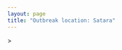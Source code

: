 ```yaml
---
layout: page
title: "Outbreak location: Satara"
---
```

<div id="mapid">
<script src="https://buda-magenta.github.io/hazard_map/load_map.js"></script>
><script>
var marker_outbreak = L.marker([17.636129, 74.298278],{"autoPan": true}).addTo(map); marker_outbreak.bindTooltip("Satara").openTooltip();

var circle_1 = L.circle([19.075990, 72.877393], {"pane": "markerPane", "color": "red", "fill": true, "fillOpacity": 0.2, "fillRule": "evenodd", "lineCap": "round", "lineJoin": "round", "opacity": 1.0, "radius": 1019626, "stroke": true, "weight": 2}).addTo(map);
circle_1.bindTooltip("Mumbai<br>rank: 1<br>hazard index: 0.254907")

var circle_2 = L.circle([19.194329, 72.970178], {"pane": "markerPane", "color": "red", "fill": true, "fillOpacity": 0.2, "fillRule": "evenodd", "lineCap": "round", "lineJoin": "round", "opacity": 1.0, "radius": 123591, "stroke": true, "weight": 2}).addTo(map);
circle_2.bindTooltip("Thane<br>rank: 2<br>hazard index: 0.030898")

var circle_3 = L.circle([18.521428, 73.854454], {"pane": "markerPane", "color": "red", "fill": true, "fillOpacity": 0.2, "fillRule": "evenodd", "lineCap": "round", "lineJoin": "round", "opacity": 1.0, "radius": 80364, "stroke": true, "weight": 2}).addTo(map);
circle_3.bindTooltip("Pune<br>rank: 3<br>hazard index: 0.020091")

var circle_4 = L.circle([16.850253, 74.594888], {"pane": "markerPane", "color": "red", "fill": true, "fillOpacity": 0.2, "fillRule": "evenodd", "lineCap": "round", "lineJoin": "round", "opacity": 1.0, "radius": 53778, "stroke": true, "weight": 2}).addTo(map);
circle_4.bindTooltip("Sangli<br>rank: 4<br>hazard index: 0.013445")

var circle_5 = L.circle([18.627929, 73.800983], {"pane": "markerPane", "color": "red", "fill": true, "fillOpacity": 0.2, "fillRule": "evenodd", "lineCap": "round", "lineJoin": "round", "opacity": 1.0, "radius": 42686, "stroke": true, "weight": 2}).addTo(map);
circle_5.bindTooltip("Pimpri Chinchwad<br>rank: 5<br>hazard index: 0.010672")

var circle_6 = L.circle([16.702841, 74.240533], {"pane": "markerPane", "color": "red", "fill": true, "fillOpacity": 0.2, "fillRule": "evenodd", "lineCap": "round", "lineJoin": "round", "opacity": 1.0, "radius": 39806, "stroke": true, "weight": 2}).addTo(map);
circle_6.bindTooltip("Kolhapur<br>rank: 6<br>hazard index: 0.009952")

var circle_7 = L.circle([15.857267, 74.506934], {"pane": "markerPane", "color": "red", "fill": true, "fillOpacity": 0.2, "fillRule": "evenodd", "lineCap": "round", "lineJoin": "round", "opacity": 1.0, "radius": 28876, "stroke": true, "weight": 2}).addTo(map);
circle_7.bindTooltip("Belgaum<br>rank: 7<br>hazard index: 0.007219")

var circle_8 = L.circle([28.651718, 77.221939], {"pane": "markerPane", "color": "red", "fill": true, "fillOpacity": 0.2, "fillRule": "evenodd", "lineCap": "round", "lineJoin": "round", "opacity": 1.0, "radius": 25186, "stroke": true, "weight": 2}).addTo(map);
circle_8.bindTooltip("Delhi<br>rank: 8<br>hazard index: 0.006297")

var circle_9 = L.circle([17.849907, 75.276320], {"pane": "markerPane", "color": "red", "fill": true, "fillOpacity": 0.2, "fillRule": "evenodd", "lineCap": "round", "lineJoin": "round", "opacity": 1.0, "radius": 23423, "stroke": true, "weight": 2}).addTo(map);
circle_9.bindTooltip("Solapur<br>rank: 9<br>hazard index: 0.005856")

var circle_10 = L.circle([16.695935, 74.455575], {"pane": "markerPane", "color": "red", "fill": true, "fillOpacity": 0.2, "fillRule": "evenodd", "lineCap": "round", "lineJoin": "round", "opacity": 1.0, "radius": 19691, "stroke": true, "weight": 2}).addTo(map);
circle_10.bindTooltip("Ichalkaranji<br>rank: 10<br>hazard index: 0.004923")

var circle_11 = L.circle([21.170200, 72.831100], {"pane": "markerPane", "color": "red", "fill": true, "fillOpacity": 0.2, "fillRule": "evenodd", "lineCap": "round", "lineJoin": "round", "opacity": 1.0, "radius": 17507, "stroke": true, "weight": 2}).addTo(map);
circle_11.bindTooltip("Surat<br>rank: 11<br>hazard index: 0.004377")

var circle_12 = L.circle([23.021624, 72.579707], {"pane": "markerPane", "color": "red", "fill": true, "fillOpacity": 0.2, "fillRule": "evenodd", "lineCap": "round", "lineJoin": "round", "opacity": 1.0, "radius": 17257, "stroke": true, "weight": 2}).addTo(map);
circle_12.bindTooltip("Ahmedabad<br>rank: 12<br>hazard index: 0.004314")

var circle_13 = L.circle([20.011247, 73.790236], {"pane": "markerPane", "color": "red", "fill": true, "fillOpacity": 0.2, "fillRule": "evenodd", "lineCap": "round", "lineJoin": "round", "opacity": 1.0, "radius": 14021, "stroke": true, "weight": 2}).addTo(map);
circle_13.bindTooltip("Nashik<br>rank: 13<br>hazard index: 0.003505")

var circle_14 = L.circle([19.261944, 73.194760], {"pane": "markerPane", "color": "red", "fill": true, "fillOpacity": 0.2, "fillRule": "evenodd", "lineCap": "round", "lineJoin": "round", "opacity": 1.0, "radius": 13954, "stroke": true, "weight": 2}).addTo(map);
circle_14.bindTooltip("Ulhas Nagar<br>rank: 14<br>hazard index: 0.003489")

var circle_15 = L.circle([19.439885, 72.880383], {"pane": "markerPane", "color": "red", "fill": true, "fillOpacity": 0.2, "fillRule": "evenodd", "lineCap": "round", "lineJoin": "round", "opacity": 1.0, "radius": 12266, "stroke": true, "weight": 2}).addTo(map);
circle_15.bindTooltip("Vasai<br>rank: 15<br>hazard index: 0.003067")

var circle_16 = L.circle([15.398403, 73.812918], {"pane": "markerPane", "color": "red", "fill": true, "fillOpacity": 0.2, "fillRule": "evenodd", "lineCap": "round", "lineJoin": "round", "opacity": 1.0, "radius": 11726, "stroke": true, "weight": 2}).addTo(map);
circle_16.bindTooltip("Vasco Da Gama<br>rank: 16<br>hazard index: 0.002932")

var circle_17 = L.circle([12.979120, 77.591300], {"pane": "markerPane", "color": "red", "fill": true, "fillOpacity": 0.2, "fillRule": "evenodd", "lineCap": "round", "lineJoin": "round", "opacity": 1.0, "radius": 11461, "stroke": true, "weight": 2}).addTo(map);
circle_17.bindTooltip("Bangalore<br>rank: 17<br>hazard index: 0.002865")

var circle_18 = L.circle([15.351838, 75.137985], {"pane": "markerPane", "color": "red", "fill": true, "fillOpacity": 0.2, "fillRule": "evenodd", "lineCap": "round", "lineJoin": "round", "opacity": 1.0, "radius": 10447, "stroke": true, "weight": 2}).addTo(map);
circle_18.bindTooltip("Hubli<br>rank: 18<br>hazard index: 0.002612")

var circle_19 = L.circle([17.388786, 78.461065], {"pane": "markerPane", "color": "red", "fill": true, "fillOpacity": 0.2, "fillRule": "evenodd", "lineCap": "round", "lineJoin": "round", "opacity": 1.0, "radius": 10036, "stroke": true, "weight": 2}).addTo(map);
circle_19.bindTooltip("Hyderabad<br>rank: 19<br>hazard index: 0.002509")

var circle_20 = L.circle([19.250000, 74.750000], {"pane": "markerPane", "color": "red", "fill": true, "fillOpacity": 0.2, "fillRule": "evenodd", "lineCap": "round", "lineJoin": "round", "opacity": 1.0, "radius": 8791, "stroke": true, "weight": 2}).addTo(map);
circle_20.bindTooltip("Ahmadnagar<br>rank: 20<br>hazard index: 0.002198")

var circle_21 = L.circle([19.143607, 73.295535], {"pane": "markerPane", "color": "red", "fill": true, "fillOpacity": 0.2, "fillRule": "evenodd", "lineCap": "round", "lineJoin": "round", "opacity": 1.0, "radius": 8110, "stroke": true, "weight": 2}).addTo(map);
circle_21.bindTooltip("Ambarnath<br>rank: 21<br>hazard index: 0.002028")

var circle_22 = L.circle([22.541418, 88.357691], {"pane": "markerPane", "color": "red", "fill": true, "fillOpacity": 0.2, "fillRule": "evenodd", "lineCap": "round", "lineJoin": "round", "opacity": 1.0, "radius": 7534, "stroke": true, "weight": 2}).addTo(map);
circle_22.bindTooltip("Kolkata<br>rank: 22<br>hazard index: 0.001884")

var circle_23 = L.circle([13.083694, 80.270186], {"pane": "markerPane", "color": "red", "fill": true, "fillOpacity": 0.2, "fillRule": "evenodd", "lineCap": "round", "lineJoin": "round", "opacity": 1.0, "radius": 7365, "stroke": true, "weight": 2}).addTo(map);
circle_23.bindTooltip("Chennai<br>rank: 23<br>hazard index: 0.001841")

var circle_24 = L.circle([22.297314, 73.194257], {"pane": "markerPane", "color": "red", "fill": true, "fillOpacity": 0.2, "fillRule": "evenodd", "lineCap": "round", "lineJoin": "round", "opacity": 1.0, "radius": 6681, "stroke": true, "weight": 2}).addTo(map);
circle_24.bindTooltip("Vadodara<br>rank: 24<br>hazard index: 0.001670")

var circle_25 = L.circle([20.432402, 73.141172], {"pane": "markerPane", "color": "red", "fill": true, "fillOpacity": 0.2, "fillRule": "evenodd", "lineCap": "round", "lineJoin": "round", "opacity": 1.0, "radius": 6381, "stroke": true, "weight": 2}).addTo(map);
circle_25.bindTooltip("Valsad<br>rank: 25<br>hazard index: 0.001595")

var circle_26 = L.circle([19.295200, 72.854400], {"pane": "markerPane", "color": "red", "fill": true, "fillOpacity": 0.2, "fillRule": "evenodd", "lineCap": "round", "lineJoin": "round", "opacity": 1.0, "radius": 6175, "stroke": true, "weight": 2}).addTo(map);
circle_26.bindTooltip("Mira-Bhayandar<br>rank: 26<br>hazard index: 0.001544")

var circle_27 = L.circle([21.149813, 79.082056], {"pane": "markerPane", "color": "red", "fill": true, "fillOpacity": 0.2, "fillRule": "evenodd", "lineCap": "round", "lineJoin": "round", "opacity": 1.0, "radius": 5629, "stroke": true, "weight": 2}).addTo(map);
circle_27.bindTooltip("Nagpur<br>rank: 27<br>hazard index: 0.001407")

var circle_28 = L.circle([19.362531, 73.078475], {"pane": "markerPane", "color": "red", "fill": true, "fillOpacity": 0.2, "fillRule": "evenodd", "lineCap": "round", "lineJoin": "round", "opacity": 1.0, "radius": 4935, "stroke": true, "weight": 2}).addTo(map);
circle_28.bindTooltip("Bhiwandi<br>rank: 28<br>hazard index: 0.001234")

var circle_29 = L.circle([12.869810, 74.843008], {"pane": "markerPane", "color": "red", "fill": true, "fillOpacity": 0.2, "fillRule": "evenodd", "lineCap": "round", "lineJoin": "round", "opacity": 1.0, "radius": 4896, "stroke": true, "weight": 2}).addTo(map);
circle_29.bindTooltip("Mangalore<br>rank: 29<br>hazard index: 0.001224")

var circle_30 = L.circle([25.531031, 78.652689], {"pane": "markerPane", "color": "red", "fill": true, "fillOpacity": 0.2, "fillRule": "evenodd", "lineCap": "round", "lineJoin": "round", "opacity": 1.0, "radius": 4372, "stroke": true, "weight": 2}).addTo(map);
circle_30.bindTooltip("Jhansi<br>rank: 30<br>hazard index: 0.001093")

var circle_31 = L.circle([18.182992, 75.743925], {"pane": "markerPane", "color": "red", "fill": true, "fillOpacity": 0.2, "fillRule": "evenodd", "lineCap": "round", "lineJoin": "round", "opacity": 1.0, "radius": 4285, "stroke": true, "weight": 2}).addTo(map);
circle_31.bindTooltip("Barshi<br>rank: 31<br>hazard index: 0.001071")

var circle_32 = L.circle([26.838100, 80.934600], {"pane": "markerPane", "color": "red", "fill": true, "fillOpacity": 0.2, "fillRule": "evenodd", "lineCap": "round", "lineJoin": "round", "opacity": 1.0, "radius": 3675, "stroke": true, "weight": 2}).addTo(map);
circle_32.bindTooltip("Lucknow<br>rank: 32<br>hazard index: 0.000919")

var circle_33 = L.circle([26.915458, 75.818982], {"pane": "markerPane", "color": "red", "fill": true, "fillOpacity": 0.2, "fillRule": "evenodd", "lineCap": "round", "lineJoin": "round", "opacity": 1.0, "radius": 3354, "stroke": true, "weight": 2}).addTo(map);
circle_33.bindTooltip("Jaipur<br>rank: 33<br>hazard index: 0.000839")

var circle_34 = L.circle([9.931308, 76.267414], {"pane": "markerPane", "color": "red", "fill": true, "fillOpacity": 0.2, "fillRule": "evenodd", "lineCap": "round", "lineJoin": "round", "opacity": 1.0, "radius": 3055, "stroke": true, "weight": 2}).addTo(map);
circle_34.bindTooltip("Kochi<br>rank: 34<br>hazard index: 0.000764")

var circle_35 = L.circle([25.895924, 82.437716], {"pane": "markerPane", "color": "red", "fill": true, "fillOpacity": 0.2, "fillRule": "evenodd", "lineCap": "round", "lineJoin": "round", "opacity": 1.0, "radius": 2915, "stroke": true, "weight": 2}).addTo(map);
circle_35.bindTooltip("Badlapur<br>rank: 35<br>hazard index: 0.000729")

var circle_36 = L.circle([8.576971, 77.050125], {"pane": "markerPane", "color": "red", "fill": true, "fillOpacity": 0.2, "fillRule": "evenodd", "lineCap": "round", "lineJoin": "round", "opacity": 1.0, "radius": 2832, "stroke": true, "weight": 2}).addTo(map);
circle_36.bindTooltip("Thiruvananthapuram<br>rank: 36<br>hazard index: 0.000708")

var circle_37 = L.circle([25.438130, 81.833800], {"pane": "markerPane", "color": "red", "fill": true, "fillOpacity": 0.2, "fillRule": "evenodd", "lineCap": "round", "lineJoin": "round", "opacity": 1.0, "radius": 2568, "stroke": true, "weight": 2}).addTo(map);
circle_37.bindTooltip("Allahabad<br>rank: 37<br>hazard index: 0.000642")

var circle_38 = L.circle([23.258486, 77.401989], {"pane": "markerPane", "color": "red", "fill": true, "fillOpacity": 0.2, "fillRule": "evenodd", "lineCap": "round", "lineJoin": "round", "opacity": 1.0, "radius": 2462, "stroke": true, "weight": 2}).addTo(map);
circle_38.bindTooltip("Bhopal<br>rank: 38<br>hazard index: 0.000616")

var circle_39 = L.circle([11.258608, 75.778874], {"pane": "markerPane", "color": "red", "fill": true, "fillOpacity": 0.2, "fillRule": "evenodd", "lineCap": "round", "lineJoin": "round", "opacity": 1.0, "radius": 2434, "stroke": true, "weight": 2}).addTo(map);
circle_39.bindTooltip("Kozhikode<br>rank: 39<br>hazard index: 0.000609")

var circle_40 = L.circle([23.160894, 79.949770], {"pane": "markerPane", "color": "red", "fill": true, "fillOpacity": 0.2, "fillRule": "evenodd", "lineCap": "round", "lineJoin": "round", "opacity": 1.0, "radius": 2413, "stroke": true, "weight": 2}).addTo(map);
circle_40.bindTooltip("Jabalpur<br>rank: 40<br>hazard index: 0.000603")

var circle_41 = L.circle([25.335649, 83.007629], {"pane": "markerPane", "color": "red", "fill": true, "fillOpacity": 0.2, "fillRule": "evenodd", "lineCap": "round", "lineJoin": "round", "opacity": 1.0, "radius": 2397, "stroke": true, "weight": 2}).addTo(map);
circle_41.bindTooltip("Varanasi<br>rank: 41<br>hazard index: 0.000599")

var circle_42 = L.circle([22.720362, 75.868200], {"pane": "markerPane", "color": "red", "fill": true, "fillOpacity": 0.2, "fillRule": "evenodd", "lineCap": "round", "lineJoin": "round", "opacity": 1.0, "radius": 2106, "stroke": true, "weight": 2}).addTo(map);
circle_42.bindTooltip("Indore<br>rank: 42<br>hazard index: 0.000527")

var circle_43 = L.circle([26.460914, 80.321759], {"pane": "markerPane", "color": "red", "fill": true, "fillOpacity": 0.2, "fillRule": "evenodd", "lineCap": "round", "lineJoin": "round", "opacity": 1.0, "radius": 1997, "stroke": true, "weight": 2}).addTo(map);
circle_43.bindTooltip("Kanpur<br>rank: 43<br>hazard index: 0.000499")

var circle_44 = L.circle([25.609324, 85.123525], {"pane": "markerPane", "color": "red", "fill": true, "fillOpacity": 0.2, "fillRule": "evenodd", "lineCap": "round", "lineJoin": "round", "opacity": 1.0, "radius": 1924, "stroke": true, "weight": 2}).addTo(map);
circle_44.bindTooltip("Patna<br>rank: 44<br>hazard index: 0.000481")

var circle_45 = L.circle([21.237947, 81.633683], {"pane": "markerPane", "color": "red", "fill": true, "fillOpacity": 0.2, "fillRule": "evenodd", "lineCap": "round", "lineJoin": "round", "opacity": 1.0, "radius": 1762, "stroke": true, "weight": 2}).addTo(map);
circle_45.bindTooltip("Raipur<br>rank: 45<br>hazard index: 0.000441")

var circle_46 = L.circle([20.843512, 75.525927], {"pane": "markerPane", "color": "red", "fill": true, "fillOpacity": 0.2, "fillRule": "evenodd", "lineCap": "round", "lineJoin": "round", "opacity": 1.0, "radius": 1757, "stroke": true, "weight": 2}).addTo(map);
circle_46.bindTooltip("Jalgaon<br>rank: 46<br>hazard index: 0.000439")

var circle_47 = L.circle([11.001812, 76.962842], {"pane": "markerPane", "color": "red", "fill": true, "fillOpacity": 0.2, "fillRule": "evenodd", "lineCap": "round", "lineJoin": "round", "opacity": 1.0, "radius": 1714, "stroke": true, "weight": 2}).addTo(map);
circle_47.bindTooltip("Coimbatore<br>rank: 47<br>hazard index: 0.000429")

var circle_48 = L.circle([18.793568, 80.815939], {"pane": "markerPane", "color": "red", "fill": true, "fillOpacity": 0.2, "fillRule": "evenodd", "lineCap": "round", "lineJoin": "round", "opacity": 1.0, "radius": 1580, "stroke": true, "weight": 2}).addTo(map);
circle_48.bindTooltip("Bijapur<br>rank: 48<br>hazard index: 0.000395")

var circle_49 = L.circle([22.305199, 70.802834], {"pane": "markerPane", "color": "red", "fill": true, "fillOpacity": 0.2, "fillRule": "evenodd", "lineCap": "round", "lineJoin": "round", "opacity": 1.0, "radius": 1468, "stroke": true, "weight": 2}).addTo(map);
circle_49.bindTooltip("Rajkot<br>rank: 49<br>hazard index: 0.000367")

var circle_50 = L.circle([24.578721, 73.686257], {"pane": "markerPane", "color": "red", "fill": true, "fillOpacity": 0.2, "fillRule": "evenodd", "lineCap": "round", "lineJoin": "round", "opacity": 1.0, "radius": 1434, "stroke": true, "weight": 2}).addTo(map);
circle_50.bindTooltip("Udaipur<br>rank: 50<br>hazard index: 0.000359")

var circle_51 = L.circle([20.266777, 85.843559], {"pane": "markerPane", "color": "red", "fill": true, "fillOpacity": 0.2, "fillRule": "evenodd", "lineCap": "round", "lineJoin": "round", "opacity": 1.0, "radius": 1249, "stroke": true, "weight": 2}).addTo(map);
circle_51.bindTooltip("Bhubaneswar<br>rank: 51<br>hazard index: 0.000312")

var circle_52 = L.circle([30.733442, 76.779714], {"pane": "markerPane", "color": "red", "fill": true, "fillOpacity": 0.2, "fillRule": "evenodd", "lineCap": "round", "lineJoin": "round", "opacity": 1.0, "radius": 1205, "stroke": true, "weight": 2}).addTo(map);
circle_52.bindTooltip("Chandigarh<br>rank: 52<br>hazard index: 0.000301")

var circle_53 = L.circle([10.525626, 76.213254], {"pane": "markerPane", "color": "red", "fill": true, "fillOpacity": 0.2, "fillRule": "evenodd", "lineCap": "round", "lineJoin": "round", "opacity": 1.0, "radius": 1192, "stroke": true, "weight": 2}).addTo(map);
circle_53.bindTooltip("Thrissur<br>rank: 53<br>hazard index: 0.000298")

var circle_54 = L.circle([20.993276, 75.839983], {"pane": "markerPane", "color": "red", "fill": true, "fillOpacity": 0.2, "fillRule": "evenodd", "lineCap": "round", "lineJoin": "round", "opacity": 1.0, "radius": 1125, "stroke": true, "weight": 2}).addTo(map);
circle_54.bindTooltip("Bhusawal<br>rank: 54<br>hazard index: 0.000281")

var circle_55 = L.circle([19.877263, 75.339024], {"pane": "markerPane", "color": "red", "fill": true, "fillOpacity": 0.2, "fillRule": "evenodd", "lineCap": "round", "lineJoin": "round", "opacity": 1.0, "radius": 996, "stroke": true, "weight": 2}).addTo(map);
circle_55.bindTooltip("Aurangabad<br>rank: 55<br>hazard index: 0.000249")

var circle_56 = L.circle([20.325704, 78.116914], {"pane": "markerPane", "color": "red", "fill": true, "fillOpacity": 0.2, "fillRule": "evenodd", "lineCap": "round", "lineJoin": "round", "opacity": 1.0, "radius": 967, "stroke": true, "weight": 2}).addTo(map);
circle_56.bindTooltip("Yavatmal<br>rank: 56<br>hazard index: 0.000242")

var circle_57 = L.circle([8.887951, 76.595501], {"pane": "markerPane", "color": "red", "fill": true, "fillOpacity": 0.2, "fillRule": "evenodd", "lineCap": "round", "lineJoin": "round", "opacity": 1.0, "radius": 951, "stroke": true, "weight": 2}).addTo(map);
circle_57.bindTooltip("Kollam<br>rank: 57<br>hazard index: 0.000238")

var circle_58 = L.circle([17.723128, 83.301284], {"pane": "markerPane", "color": "red", "fill": true, "fillOpacity": 0.2, "fillRule": "evenodd", "lineCap": "round", "lineJoin": "round", "opacity": 1.0, "radius": 890, "stroke": true, "weight": 2}).addTo(map);
circle_58.bindTooltip("Visakhapatnam<br>rank: 58<br>hazard index: 0.000223")

var circle_59 = L.circle([31.634308, 74.873679], {"pane": "markerPane", "color": "red", "fill": true, "fillOpacity": 0.2, "fillRule": "evenodd", "lineCap": "round", "lineJoin": "round", "opacity": 1.0, "radius": 873, "stroke": true, "weight": 2}).addTo(map);
circle_59.bindTooltip("Amritsar<br>rank: 59<br>hazard index: 0.000218")

var circle_60 = L.circle([25.196826, 76.000893], {"pane": "markerPane", "color": "red", "fill": true, "fillOpacity": 0.2, "fillRule": "evenodd", "lineCap": "round", "lineJoin": "round", "opacity": 1.0, "radius": 815, "stroke": true, "weight": 2}).addTo(map);
circle_60.bindTooltip("Kota<br>rank: 60<br>hazard index: 0.000204")

var circle_61 = L.circle([26.296772, 73.035143], {"pane": "markerPane", "color": "red", "fill": true, "fillOpacity": 0.2, "fillRule": "evenodd", "lineCap": "round", "lineJoin": "round", "opacity": 1.0, "radius": 788, "stroke": true, "weight": 2}).addTo(map);
circle_61.bindTooltip("Jodhpur<br>rank: 61<br>hazard index: 0.000197")

var circle_62 = L.circle([13.341917, 74.747323], {"pane": "markerPane", "color": "red", "fill": true, "fillOpacity": 0.2, "fillRule": "evenodd", "lineCap": "round", "lineJoin": "round", "opacity": 1.0, "radius": 783, "stroke": true, "weight": 2}).addTo(map);
circle_62.bindTooltip("Udupi<br>rank: 62<br>hazard index: 0.000196")

var circle_63 = L.circle([26.180598, 91.753943], {"pane": "markerPane", "color": "red", "fill": true, "fillOpacity": 0.2, "fillRule": "evenodd", "lineCap": "round", "lineJoin": "round", "opacity": 1.0, "radius": 723, "stroke": true, "weight": 2}).addTo(map);
circle_63.bindTooltip("Guwahati<br>rank: 63<br>hazard index: 0.000181")

var circle_64 = L.circle([19.169335, 77.311013], {"pane": "markerPane", "color": "red", "fill": true, "fillOpacity": 0.2, "fillRule": "evenodd", "lineCap": "round", "lineJoin": "round", "opacity": 1.0, "radius": 708, "stroke": true, "weight": 2}).addTo(map);
circle_64.bindTooltip("Nanded Waghala<br>rank: 64<br>hazard index: 0.000177")

var circle_65 = L.circle([24.500000, 81.000000], {"pane": "markerPane", "color": "red", "fill": true, "fillOpacity": 0.2, "fillRule": "evenodd", "lineCap": "round", "lineJoin": "round", "opacity": 1.0, "radius": 631, "stroke": true, "weight": 2}).addTo(map);
circle_65.bindTooltip("Satna<br>rank: 65<br>hazard index: 0.000158")

var circle_66 = L.circle([26.671329, 83.364583], {"pane": "markerPane", "color": "red", "fill": true, "fillOpacity": 0.2, "fillRule": "evenodd", "lineCap": "round", "lineJoin": "round", "opacity": 1.0, "radius": 557, "stroke": true, "weight": 2}).addTo(map);
circle_66.bindTooltip("Gorakhpur<br>rank: 66<br>hazard index: 0.000139")

var circle_67 = L.circle([9.926115, 78.114098], {"pane": "markerPane", "color": "red", "fill": true, "fillOpacity": 0.2, "fillRule": "evenodd", "lineCap": "round", "lineJoin": "round", "opacity": 1.0, "radius": 547, "stroke": true, "weight": 2}).addTo(map);
circle_67.bindTooltip("Madurai<br>rank: 67<br>hazard index: 0.000137")

var circle_68 = L.circle([12.305183, 76.655361], {"pane": "markerPane", "color": "red", "fill": true, "fillOpacity": 0.2, "fillRule": "evenodd", "lineCap": "round", "lineJoin": "round", "opacity": 1.0, "radius": 538, "stroke": true, "weight": 2}).addTo(map);
circle_68.bindTooltip("Mysore<br>rank: 68<br>hazard index: 0.000135")

var circle_69 = L.circle([26.698885, 88.320030], {"pane": "markerPane", "color": "red", "fill": true, "fillOpacity": 0.2, "fillRule": "evenodd", "lineCap": "round", "lineJoin": "round", "opacity": 1.0, "radius": 480, "stroke": true, "weight": 2}).addTo(map);
circle_69.bindTooltip("Bagdogra<br>rank: 69<br>hazard index: 0.000120")

var circle_70 = L.circle([23.247245, 69.668339], {"pane": "markerPane", "color": "red", "fill": true, "fillOpacity": 0.2, "fillRule": "evenodd", "lineCap": "round", "lineJoin": "round", "opacity": 1.0, "radius": 480, "stroke": true, "weight": 2}).addTo(map);
circle_70.bindTooltip("Bhuj<br>rank: 70<br>hazard index: 0.000120")

var circle_71 = L.circle([23.370035, 85.325013], {"pane": "markerPane", "color": "red", "fill": true, "fillOpacity": 0.2, "fillRule": "evenodd", "lineCap": "round", "lineJoin": "round", "opacity": 1.0, "radius": 465, "stroke": true, "weight": 2}).addTo(map);
circle_71.bindTooltip("Ranchi<br>rank: 71<br>hazard index: 0.000116")

var circle_72 = L.circle([20.952407, 72.932383], {"pane": "markerPane", "color": "red", "fill": true, "fillOpacity": 0.2, "fillRule": "evenodd", "lineCap": "round", "lineJoin": "round", "opacity": 1.0, "radius": 452, "stroke": true, "weight": 2}).addTo(map);
circle_72.bindTooltip("Navsari<br>rank: 72<br>hazard index: 0.000113")

var circle_73 = L.circle([21.977864, 76.568828], {"pane": "markerPane", "color": "red", "fill": true, "fillOpacity": 0.2, "fillRule": "evenodd", "lineCap": "round", "lineJoin": "round", "opacity": 1.0, "radius": 445, "stroke": true, "weight": 2}).addTo(map);
circle_73.bindTooltip("Khandwa<br>rank: 73<br>hazard index: 0.000111")

var circle_74 = L.circle([22.473242, 70.055210], {"pane": "markerPane", "color": "red", "fill": true, "fillOpacity": 0.2, "fillRule": "evenodd", "lineCap": "round", "lineJoin": "round", "opacity": 1.0, "radius": 427, "stroke": true, "weight": 2}).addTo(map);
circle_74.bindTooltip("Jamnagar<br>rank: 74<br>hazard index: 0.000107")

var circle_75 = L.circle([18.351469, 76.755121], {"pane": "markerPane", "color": "red", "fill": true, "fillOpacity": 0.2, "fillRule": "evenodd", "lineCap": "round", "lineJoin": "round", "opacity": 1.0, "radius": 426, "stroke": true, "weight": 2}).addTo(map);
circle_75.bindTooltip("Latur<br>rank: 75<br>hazard index: 0.000107")

var circle_76 = L.circle([20.761862, 77.192172], {"pane": "markerPane", "color": "red", "fill": true, "fillOpacity": 0.2, "fillRule": "evenodd", "lineCap": "round", "lineJoin": "round", "opacity": 1.0, "radius": 422, "stroke": true, "weight": 2}).addTo(map);
circle_76.bindTooltip("Akola<br>rank: 76<br>hazard index: 0.000106")

var circle_77 = L.circle([30.325565, 78.043681], {"pane": "markerPane", "color": "red", "fill": true, "fillOpacity": 0.2, "fillRule": "evenodd", "lineCap": "round", "lineJoin": "round", "opacity": 1.0, "radius": 420, "stroke": true, "weight": 2}).addTo(map);
circle_77.bindTooltip("Dehradun<br>rank: 77<br>hazard index: 0.000105")

var circle_78 = L.circle([27.175255, 78.009816], {"pane": "markerPane", "color": "red", "fill": true, "fillOpacity": 0.2, "fillRule": "evenodd", "lineCap": "round", "lineJoin": "round", "opacity": 1.0, "radius": 415, "stroke": true, "weight": 2}).addTo(map);
circle_78.bindTooltip("Agra<br>rank: 78<br>hazard index: 0.000104")

var circle_79 = L.circle([28.402979, 77.310384], {"pane": "markerPane", "color": "red", "fill": true, "fillOpacity": 0.2, "fillRule": "evenodd", "lineCap": "round", "lineJoin": "round", "opacity": 1.0, "radius": 415, "stroke": true, "weight": 2}).addTo(map);
circle_79.bindTooltip("Faridabad<br>rank: 79<br>hazard index: 0.000104")

var circle_80 = L.circle([21.750000, 73.000000], {"pane": "markerPane", "color": "red", "fill": true, "fillOpacity": 0.2, "fillRule": "evenodd", "lineCap": "round", "lineJoin": "round", "opacity": 1.0, "radius": 400, "stroke": true, "weight": 2}).addTo(map);
circle_80.bindTooltip("Bharuch<br>rank: 80<br>hazard index: 0.000100")

var circle_81 = L.circle([22.801519, 86.202958], {"pane": "markerPane", "color": "red", "fill": true, "fillOpacity": 0.2, "fillRule": "evenodd", "lineCap": "round", "lineJoin": "round", "opacity": 1.0, "radius": 380, "stroke": true, "weight": 2}).addTo(map);
circle_81.bindTooltip("Jamshedpur<br>rank: 81<br>hazard index: 0.000095")

var circle_82 = L.circle([22.689507, 72.871520], {"pane": "markerPane", "color": "red", "fill": true, "fillOpacity": 0.2, "fillRule": "evenodd", "lineCap": "round", "lineJoin": "round", "opacity": 1.0, "radius": 376, "stroke": true, "weight": 2}).addTo(map);
circle_82.bindTooltip("Nadiad<br>rank: 82<br>hazard index: 0.000094")

var circle_83 = L.circle([34.074744, 74.820444], {"pane": "markerPane", "color": "red", "fill": true, "fillOpacity": 0.2, "fillRule": "evenodd", "lineCap": "round", "lineJoin": "round", "opacity": 1.0, "radius": 364, "stroke": true, "weight": 2}).addTo(map);
circle_83.bindTooltip("Srinagar<br>rank: 83<br>hazard index: 0.000091")

var circle_84 = L.circle([22.558499, 72.962563], {"pane": "markerPane", "color": "red", "fill": true, "fillOpacity": 0.2, "fillRule": "evenodd", "lineCap": "round", "lineJoin": "round", "opacity": 1.0, "radius": 356, "stroke": true, "weight": 2}).addTo(map);
circle_84.bindTooltip("Anand<br>rank: 84<br>hazard index: 0.000089")

var circle_85 = L.circle([28.428262, 77.002700], {"pane": "markerPane", "color": "red", "fill": true, "fillOpacity": 0.2, "fillRule": "evenodd", "lineCap": "round", "lineJoin": "round", "opacity": 1.0, "radius": 356, "stroke": true, "weight": 2}).addTo(map);
circle_85.bindTooltip("Gurgaon<br>rank: 85<br>hazard index: 0.000089")

var circle_86 = L.circle([16.508759, 80.618510], {"pane": "markerPane", "color": "red", "fill": true, "fillOpacity": 0.2, "fillRule": "evenodd", "lineCap": "round", "lineJoin": "round", "opacity": 1.0, "radius": 353, "stroke": true, "weight": 2}).addTo(map);
circle_86.bindTooltip("Vijayawada<br>rank: 86<br>hazard index: 0.000088")

var circle_87 = L.circle([19.290314, 76.602903], {"pane": "markerPane", "color": "red", "fill": true, "fillOpacity": 0.2, "fillRule": "evenodd", "lineCap": "round", "lineJoin": "round", "opacity": 1.0, "radius": 350, "stroke": true, "weight": 2}).addTo(map);
circle_87.bindTooltip("Parbhani<br>rank: 87<br>hazard index: 0.000088")

var circle_88 = L.circle([19.918233, 75.868625], {"pane": "markerPane", "color": "red", "fill": true, "fillOpacity": 0.2, "fillRule": "evenodd", "lineCap": "round", "lineJoin": "round", "opacity": 1.0, "radius": 327, "stroke": true, "weight": 2}).addTo(map);
circle_88.bindTooltip("Jalna<br>rank: 88<br>hazard index: 0.000082")

var circle_89 = L.circle([14.466127, 75.920636], {"pane": "markerPane", "color": "red", "fill": true, "fillOpacity": 0.2, "fillRule": "evenodd", "lineCap": "round", "lineJoin": "round", "opacity": 1.0, "radius": 326, "stroke": true, "weight": 2}).addTo(map);
circle_89.bindTooltip("Davanagere<br>rank: 89<br>hazard index: 0.000082")

var circle_90 = L.circle([9.500665, 76.412414], {"pane": "markerPane", "color": "red", "fill": true, "fillOpacity": 0.2, "fillRule": "evenodd", "lineCap": "round", "lineJoin": "round", "opacity": 1.0, "radius": 322, "stroke": true, "weight": 2}).addTo(map);
circle_90.bindTooltip("Alappuzha<br>rank: 90<br>hazard index: 0.000081")

var circle_91 = L.circle([11.664300, 78.146000], {"pane": "markerPane", "color": "red", "fill": true, "fillOpacity": 0.2, "fillRule": "evenodd", "lineCap": "round", "lineJoin": "round", "opacity": 1.0, "radius": 316, "stroke": true, "weight": 2}).addTo(map);
circle_91.bindTooltip("Salem<br>rank: 91<br>hazard index: 0.000079")

var circle_92 = L.circle([23.480592, 74.917790], {"pane": "markerPane", "color": "red", "fill": true, "fillOpacity": 0.2, "fillRule": "evenodd", "lineCap": "round", "lineJoin": "round", "opacity": 1.0, "radius": 311, "stroke": true, "weight": 2}).addTo(map);
circle_92.bindTooltip("Ratlam<br>rank: 92<br>hazard index: 0.000078")

var circle_93 = L.circle([32.718561, 74.858092], {"pane": "markerPane", "color": "red", "fill": true, "fillOpacity": 0.2, "fillRule": "evenodd", "lineCap": "round", "lineJoin": "round", "opacity": 1.0, "radius": 299, "stroke": true, "weight": 2}).addTo(map);
circle_93.bindTooltip("Jammu<br>rank: 93<br>hazard index: 0.000075")

var circle_94 = L.circle([13.340077, 77.100621], {"pane": "markerPane", "color": "red", "fill": true, "fillOpacity": 0.2, "fillRule": "evenodd", "lineCap": "round", "lineJoin": "round", "opacity": 1.0, "radius": 292, "stroke": true, "weight": 2}).addTo(map);
circle_94.bindTooltip("Tumkur<br>rank: 94<br>hazard index: 0.000073")

var circle_95 = L.circle([26.269721, 82.994425], {"pane": "markerPane", "color": "red", "fill": true, "fillOpacity": 0.2, "fillRule": "evenodd", "lineCap": "round", "lineJoin": "round", "opacity": 1.0, "radius": 292, "stroke": true, "weight": 2}).addTo(map);
circle_95.bindTooltip("Burhanpur<br>rank: 95<br>hazard index: 0.000073")

var circle_96 = L.circle([23.666667, 72.500000], {"pane": "markerPane", "color": "red", "fill": true, "fillOpacity": 0.2, "fillRule": "evenodd", "lineCap": "round", "lineJoin": "round", "opacity": 1.0, "radius": 262, "stroke": true, "weight": 2}).addTo(map);
circle_96.bindTooltip("Mahesana<br>rank: 96<br>hazard index: 0.000066")

var circle_97 = L.circle([28.901090, 76.580193], {"pane": "markerPane", "color": "red", "fill": true, "fillOpacity": 0.2, "fillRule": "evenodd", "lineCap": "round", "lineJoin": "round", "opacity": 1.0, "radius": 259, "stroke": true, "weight": 2}).addTo(map);
circle_97.bindTooltip("Rohtak<br>rank: 97<br>hazard index: 0.000065")

var circle_98 = L.circle([16.185317, 75.696792], {"pane": "markerPane", "color": "red", "fill": true, "fillOpacity": 0.2, "fillRule": "evenodd", "lineCap": "round", "lineJoin": "round", "opacity": 1.0, "radius": 244, "stroke": true, "weight": 2}).addTo(map);
circle_98.bindTooltip("Bagalkot<br>rank: 98<br>hazard index: 0.000061")

var circle_99 = L.circle([22.383333, 82.133333], {"pane": "markerPane", "color": "red", "fill": true, "fillOpacity": 0.2, "fillRule": "evenodd", "lineCap": "round", "lineJoin": "round", "opacity": 1.0, "radius": 229, "stroke": true, "weight": 2}).addTo(map);
circle_99.bindTooltip("Bilaspur<br>rank: 99<br>hazard index: 0.000057")

var circle_100 = L.circle([30.909016, 75.851601], {"pane": "markerPane", "color": "red", "fill": true, "fillOpacity": 0.2, "fillRule": "evenodd", "lineCap": "round", "lineJoin": "round", "opacity": 1.0, "radius": 227, "stroke": true, "weight": 2}).addTo(map);
circle_100.bindTooltip("Ludhiana<br>rank: 100<br>hazard index: 0.000057")
</script>
</div>
